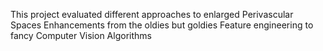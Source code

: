 This project evaluated different approaches to enlarged Perivascular Spaces Enhancements from the oldies but goldies Feature engineering
to fancy Computer Vision Algorithms
